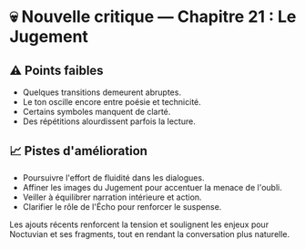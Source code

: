 # 💀 Nouvelle critique — Chapitre 21 : Le Jugement

## ⚠️ Points faibles
- Quelques transitions demeurent abruptes.
- Le ton oscille encore entre poésie et technicité.
- Certains symboles manquent de clarté.
- Des répétitions alourdissent parfois la lecture.

## 📈 Pistes d'amélioration
- Poursuivre l'effort de fluidité dans les dialogues.
- Affiner les images du Jugement pour accentuer la menace de l'oubli.
- Veiller à équilibrer narration intérieure et action.
- Clarifier le rôle de l'Écho pour renforcer le suspense.

Les ajouts récents renforcent la tension et soulignent les enjeux pour Noctuvian et ses fragments, tout en rendant la conversation plus naturelle.

